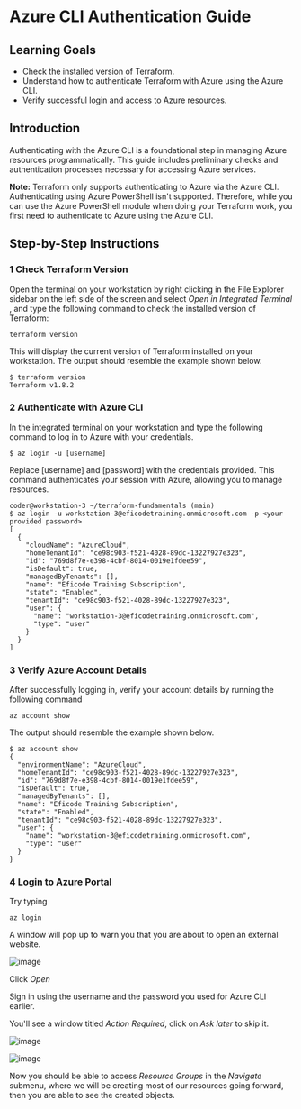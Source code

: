 # Azure CLI Authentication Guide

## Learning Goals

- Check the installed version of Terraform.
- Understand how to authenticate Terraform with Azure using the Azure CLI.
- Verify successful login and access to Azure resources.

## Introduction

Authenticating with the Azure CLI is a foundational step in managing Azure resources programmatically. This guide includes preliminary checks and authentication processes necessary for accessing Azure services.

**Note:**
Terraform only supports authenticating to Azure via the Azure CLI. Authenticating using Azure PowerShell isn't supported. Therefore, while you can use the Azure PowerShell module when doing your Terraform work, you first need to authenticate to Azure using the Azure CLI.

## Step-by-Step Instructions

### 1 Check Terraform Version

Open the terminal on your workstation by right clicking in the File Explorer sidebar on the left side of the screen and select _Open in Integrated Terminal_ , and type the following command to check the installed version of Terraform:

   `terraform version`

   This will display the current version of Terraform installed on your workstation. The output should resemble the example shown below.

```shell
$ terraform version
Terraform v1.8.2
```

### 2 Authenticate with Azure CLI

   In the integrated terminal on your workstation and type the following command to log in to Azure with your credentials.

 `$ az login -u [username]`

   Replace [username] and [password] with the credentials provided. This command authenticates your session with Azure, allowing you to manage resources.

```shell
coder@workstation-3 ~/terraform-fundamentals (main)
$ az login -u workstation-3@eficodetraining.onmicrosoft.com -p <your provided password>
[
  {
    "cloudName": "AzureCloud",
    "homeTenantId": "ce98c903-f521-4028-89dc-13227927e323",
    "id": "769d8f7e-e398-4cbf-8014-0019e1fdee59",
    "isDefault": true,
    "managedByTenants": [],
    "name": "Eficode Training Subscription",
    "state": "Enabled",
    "tenantId": "ce98c903-f521-4028-89dc-13227927e323",
    "user": {
      "name": "workstation-3@eficodetraining.onmicrosoft.com",
      "type": "user"
    }
  }
]
```

### 3 Verify Azure Account Details

After successfully logging in, verify your account details by running the following command

`az account show`

The output should resemble the example shown below.

```shell
$ az account show
{
  "environmentName": "AzureCloud",
  "homeTenantId": "ce98c903-f521-4028-89dc-13227927e323",
  "id": "769d8f7e-e398-4cbf-8014-0019e1fdee59",
  "isDefault": true,
  "managedByTenants": [],
  "name": "Eficode Training Subscription",
  "state": "Enabled",
  "tenantId": "ce98c903-f521-4028-89dc-13227927e323",
  "user": {
    "name": "workstation-3@eficodetraining.onmicrosoft.com",
    "type": "user"
  }
}

```

### 4 Login to Azure Portal

Try typing

`az login`

A window will pop up to warn you that you are about to open an external website.

![image](https://github.com/eficode-academy/terraform-fundamentals/assets/71190161/bd7cf2ab-32cb-4215-b040-b64dc435a2f7)

Click _Open_

Sign in using the username and the password you used for Azure CLI earlier.

You'll see a window titled _Action Required_, click on _Ask later_ to skip it.

![image](https://github.com/eficode-academy/terraform-fundamentals/assets/71190161/93ef475b-8703-4732-b4a1-fea821ec0d59)

![image](https://github.com/eficode-academy/terraform-fundamentals/assets/71190161/31bd9779-f773-4629-89e7-4852a5595ef1)

Now you should be able to access _Resource Groups_ in the _Navigate_ submenu, where we will be creating most of our resources going forward, then you are able to see the created objects.
